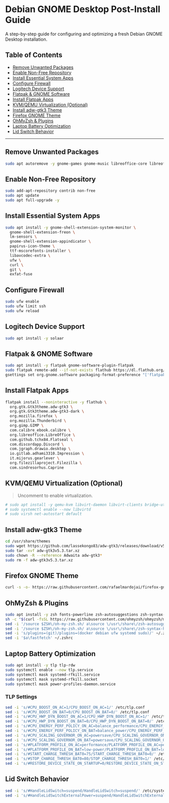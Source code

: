 # Debian GNOME Desktop Post-Install Guide

A step-by-step guide for configuring and optimizing a fresh Debian GNOME Desktop installation.

## Table of Contents

- [Remove Unwanted Packages](#remove-unwanted-packages)
- [Enable Non-Free Repository](#enable-non-free-repository)
- [Install Essential System Apps](#install-essential-system-apps)
- [Configure Firewall](#configure-firewall)
- [Logitech Device Support](#logitech-device-support)
- [Flatpak & GNOME Software](#flatpak--gnome-software)
- [Install Flatpak Apps](#install-flatpak-apps)
- [KVM/QEMU Virtualization (Optional)](#kvmqemu-virtualization-optional)
- [Install adw-gtk3 Theme](#install-adw-gtk3-theme)
- [Firefox GNOME Theme](#firefox-gnome-theme)
- [OhMyZsh & Plugins](#ohmyzsh--plugins)
- [Laptop Battery Optimization](#laptop-battery-optimization)
- [Lid Switch Behavior](#lid-switch-behavior)

---

## Remove Unwanted Packages

```bash
sudo apt autoremove -y gnome-games gnome-music libreoffice-core libreoffice-common firefox-esr evolution
```

## Enable Non-Free Repository

```bash
sudo add-apt-repository contrib non-free
sudo apt update
sudo apt full-upgrade -y
```

## Install Essential System Apps

```bash
sudo apt install -y gnome-shell-extension-system-monitor \
  gnome-shell-extension-freon \
  lm-sensors \
  gnome-shell-extension-appindicator \
  papirus-icon-theme \
  ttf-mscorefonts-installer \
  libavcodec-extra \
  ufw \
  curl \
  git \
  exfat-fuse
```

## Configure Firewall

```bash
sudo ufw enable
sudo ufw limit ssh
sudo ufw reload
```

## Logitech Device Support

```bash
sudo apt install -y solaar
```

## Flatpak & GNOME Software

```bash
sudo apt install -y flatpak gnome-software-plugin-flatpak
sudo flatpak remote-add --if-not-exists flathub https://dl.flathub.org/repo/flathub.flatpakrepo
gsettings set org.gnome.software packaging-format-preference "['flatpak', 'deb']"
```

## Install Flatpak Apps

```bash
flatpak install --noninteractive -y flathub \
  org.gtk.Gtk3theme.adw-gtk3 \
  org.gtk.Gtk3theme.adw-gtk3-dark \
  org.mozilla.firefox \
  org.mozilla.Thunderbird \
  org.gimp.GIMP \
  com.calibre_ebook.calibre \
  org.libreoffice.LibreOffice \
  com.github.tchx84.Flatseal \
  com.discordapp.Discord \
  com.jgraph.drawio.desktop \
  io.gitlab.adhami3310.Impression \
  it.mijorus.gearlever \
  org.filezillaproject.Filezilla \
  com.sindresorhus.Caprine
```

## KVM/QEMU Virtualization (Optional)

> Uncomment to enable virtualization.

```bash
# sudo apt install -y qemu-kvm libvirt-daemon libvirt-clients bridge-utils virt-manager
# sudo systemctl enable --now libvirtd
# sudo virsh net-autostart default
```

## Install adw-gtk3 Theme

```bash
cd /usr/share/themes
sudo wget https://github.com/lassekongo83/adw-gtk3/releases/download/v5.3/adw-gtk3v5.3.tar.xz
sudo tar -xvf adw-gtk3v5.3.tar.xz
sudo chown -R --reference Adwaita adw-gtk3*
sudo rm -f adw-gtk3v5.3.tar.xz
```

## Firefox GNOME Theme

```bash
curl -s -o- https://raw.githubusercontent.com/rafaelmardojai/firefox-gnome-theme/master/scripts/install-by-curl.sh | bash
```

## OhMyZsh & Plugins

```bash
sudo apt install -y zsh fonts-powerline zsh-autosuggestions zsh-syntax-highlighting git fastfetch
sh -c "$(curl -fsSL https://raw.githubusercontent.com/ohmyzsh/ohmyzsh/master/tools/install.sh)"
sed -i '/source $ZSH\/oh-my-zsh.sh/ a\source \/usr\/share\/zsh-autosuggestions\/zsh-autosuggestions.zsh' ~/.zshrc
sed -i '/source $ZSH\/oh-my-zsh.sh/ a\source \/usr\/share\/zsh-syntax-highlighting\/zsh-syntax-highlighting.zsh' ~/.zshrc
sed -i 's/plugins=(git)/plugins=(docker debian ufw systemd sudo)/' ~/.zshrc
sed -i '$a\fastfetch' ~/.zshrc
```

## Laptop Battery Optimization

```bash
sudo apt install -y tlp tlp-rdw
sudo systemctl enable --now tlp.service
sudo systemctl mask systemd-rfkill.service
sudo systemctl mask systemd-rfkill.socket
sudo systemctl mask power-profiles-daemon.service
```

### TLP Settings

```bash
sed -i 's/#CPU_BOOST_ON_AC=1/CPU_BOOST_ON_AC=1/' /etc/tlp.conf
sed -i 's/#CPU_BOOST_ON_BAT=0/CPU_BOOST_ON_BAT=0/' /etc/tlp.conf
sed -i 's/#CPU_HWP_DYN_BOOST_ON_AC=1/CPU_HWP_DYN_BOOST_ON_AC=1/' /etc/tlp.conf
sed -i 's/#CPU_HWP_DYN_BOOST_ON_BAT=0/CPU_HWP_DYN_BOOST_ON_BAT=0/' /etc/tlp.conf
sed -i 's/#CPU_ENERGY_PERF_POLICY_ON_AC=balance_performance/CPU_ENERGY_PERF_POLICY_ON_AC=performance/' /etc/tlp.conf
sed -i 's/#CPU_ENERGY_PERF_POLICY_ON_BAT=balance_power/CPU_ENERGY_PERF_POLICY_ON_BAT=balance_power/' /etc/tlp.conf
sed -i 's/#CPU_SCALING_GOVERNOR_ON_AC=powersave/CPU_SCALING_GOVERNOR_ON_AC=performance/' /etc/tlp.conf
sed -i 's/#CPU_SCALING_GOVERNOR_ON_BAT=powersave/CPU_SCALING_GOVERNOR_ON_BAT=powersave/' /etc/tlp.conf
sed -i 's/#PLATFORM_PROFILE_ON_AC=performance/PLATFORM_PROFILE_ON_AC=performance/' /etc/tlp.conf
sed -i 's/#PLATFORM_PROFILE_ON_BAT=low-power/PLATFORM_PROFILE_ON_BAT=low-power/' /etc/tlp.conf
sed -i 's/#START_CHARGE_THRESH_BAT0=75/START_CHARGE_THRESH_BAT0=0/' /etc/tlp.conf
sed -i 's/#STOP_CHARGE_THRESH_BAT0=80/STOP_CHARGE_THRESH_BAT0=1/' /etc/tlp.conf
sed -i 's/#RESTORE_DEVICE_STATE_ON_STARTUP=0/RESTORE_DEVICE_STATE_ON_STARTUP=1/' /etc/tlp.conf
```

## Lid Switch Behavior

```bash
sed -i 's/#HandleLidSwitch=suspend/HandleLidSwitch=suspend/' /etc/systemd/logind.conf
sed -i 's/#HandleLidSwitchExternalPower=suspend/HandleLidSwitchExternalPower=suspend/' /etc/systemd/logind.conf
```
